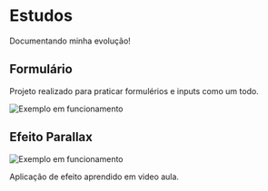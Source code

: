 # Estudos
 Documentando minha evolução!


## Formulário

<p> 
 Projeto realizado para praticar formulérios e inputs como um todo.
</p>

![Exemplo em funcionamento](https://github.com/Nazareth98/Estudos/blob/main/to_readme/Formul%C3%A1rio.png)

## Efeito Parallax

![Exemplo em funcionamento](https://github.com/Nazareth98/Estudos/blob/main/to_readme/parallax.gif)
<p>
 Aplicação de efeito aprendido em video aula.
</p>
